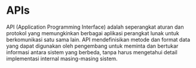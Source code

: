 # APIs

API (Application Programming Interface) adalah seperangkat aturan dan protokol yang memungkinkan berbagai aplikasi perangkat lunak untuk berkomunikasi satu sama lain. API mendefinisikan metode dan format data yang dapat digunakan oleh pengembang untuk meminta dan bertukar informasi antara sistem yang berbeda, tanpa harus mengetahui detail implementasi internal masing-masing sistem.